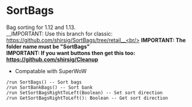 # SortBags
Bag sorting for 1.12 and 1.13.<br/>
__IMPORTANT: Use this branch for classic: https://github.com/shirsig/SortBags/tree/retail__<br/>
__IMPORTANT: The folder name must be "SortBags"__<br/>
__IMPORTANT: If you want buttons then get this too: https://github.com/shirsig/Cleanup__

* Compatable with SuperWoW

```
/run SortBags() -- Sort bags
/run SortBankBags() -- Sort bank
/run SetSortBagsRightToLeft(Boolean) -- Set sort direction
/run GetSortBagsRightToLeft(): Boolean -- Get sort direction
```
